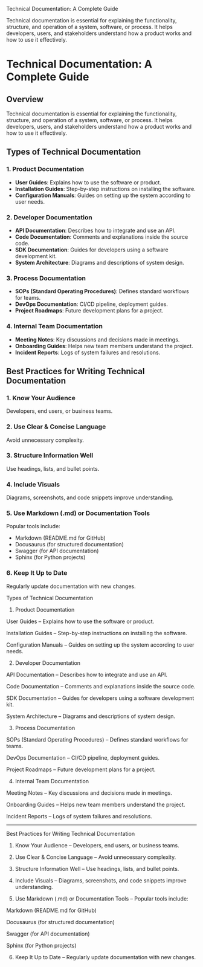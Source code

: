 Technical Documentation: A Complete Guide

Technical documentation is essential for explaining the functionality, structure, and operation of a system, software, or process. It helps developers, users, and stakeholders understand how a product works and how to use it effectively.

# Technical Documentation: A Complete Guide

## Overview
Technical documentation is essential for explaining the functionality, structure, and operation of a system, software, or process. It helps developers, users, and stakeholders understand how a product works and how to use it effectively.

## Types of Technical Documentation

### 1. Product Documentation

* **User Guides**: Explains how to use the software or product.
* **Installation Guides**: Step-by-step instructions on installing the software.
* **Configuration Manuals**: Guides on setting up the system according to user needs.

### 2. Developer Documentation

* **API Documentation**: Describes how to integrate and use an API.
* **Code Documentation**: Comments and explanations inside the source code.
* **SDK Documentation**: Guides for developers using a software development kit.
* **System Architecture**: Diagrams and descriptions of system design.

### 3. Process Documentation

* **SOPs (Standard Operating Procedures)**: Defines standard workflows for teams.
* **DevOps Documentation**: CI/CD pipeline, deployment guides.
* **Project Roadmaps**: Future development plans for a project.

### 4. Internal Team Documentation

* **Meeting Notes**: Key discussions and decisions made in meetings.
* **Onboarding Guides**: Helps new team members understand the project.
* **Incident Reports**: Logs of system failures and resolutions.

## Best Practices for Writing Technical Documentation

### 1. Know Your Audience
Developers, end users, or business teams.

### 2. Use Clear & Concise Language
Avoid unnecessary complexity.

### 3. Structure Information Well
Use headings, lists, and bullet points.

### 4. Include Visuals
Diagrams, screenshots, and code snippets improve understanding.

### 5. Use Markdown (.md) or Documentation Tools
Popular tools include:

* Markdown (README.md for GitHub)
* Docusaurus (for structured documentation)
* Swagger (for API documentation)
* Sphinx (for Python projects)

### 6. Keep It Up to Date
Regularly update documentation with new changes.


Types of Technical Documentation

1. Product Documentation

User Guides – Explains how to use the software or product.

Installation Guides – Step-by-step instructions on installing the software.

Configuration Manuals – Guides on setting up the system according to user needs.


2. Developer Documentation

API Documentation – Describes how to integrate and use an API.

Code Documentation – Comments and explanations inside the source code.

SDK Documentation – Guides for developers using a software development kit.

System Architecture – Diagrams and descriptions of system design.


3. Process Documentation

SOPs (Standard Operating Procedures) – Defines standard workflows for teams.

DevOps Documentation – CI/CD pipeline, deployment guides.

Project Roadmaps – Future development plans for a project.


4. Internal Team Documentation

Meeting Notes – Key discussions and decisions made in meetings.

Onboarding Guides – Helps new team members understand the project.

Incident Reports – Logs of system failures and resolutions.



---

Best Practices for Writing Technical Documentation

1. Know Your Audience – Developers, end users, or business teams.


2. Use Clear & Concise Language – Avoid unnecessary complexity.


3. Structure Information Well – Use headings, lists, and bullet points.


4. Include Visuals – Diagrams, screenshots, and code snippets improve understanding.


5. Use Markdown (.md) or Documentation Tools – Popular tools include:

Markdown (README.md for GitHub)

Docusaurus (for structured documentation)

Swagger (for API documentation)

Sphinx (for Python projects)



6. Keep It Up to Date – Regularly update documentation with new changes.
